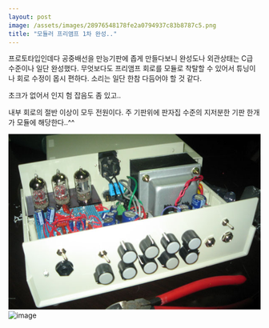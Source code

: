 ```yaml
---
layout: post
image: /assets/images/28976548178fe2a0794937c83b8787c5.png
title: "모듈러 프리앰프 1차 완성.."
---
```


프로토타입인데다 공중배선을 만능기판에 좁게 만들다보니 완성도나 외관상태는 C급 수준이나 일단 완성했다. 무엇보다도 프리앰프 회로를 모듈로 착탈할 수 있어서 튜닝이나 회로 수정이 몹시 편하다. 소리는 일단 한참 다듬어야 할 것 같다.

초크가 없어서 인지 험 잡음도 좀 있고..


내부 회로의 절반 이상이 모두 전원이다. 주 기판위에 판자집 수준의 지저분한 기판 한개가 모듈에 해당한다..^^

![image](/assets/images/28976548178fe2a0794937c83b8787c5.png)![image](71ce01387add6ee4e6cc15cd246e68cd.png)

